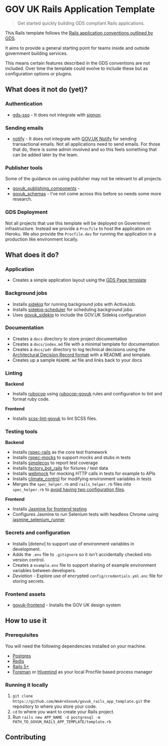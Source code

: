 # GOV UK Rails Application Template

> Get started quickly building GDS compliant Rails applications.

This Rails template follows the [Rails application conventions outlined by GDS](https://docs.publishing.service.gov.uk/manual/conventions-for-rails-applications.html).

It aims to provide a general starting point for teams inside and outside government building services.

This means certain features described in the GDS conventions are not included. Over time the template could evolve to include these but as configuration options or plugins.

## What does it not do (yet)?

### Authentication

- [gds-sso](https://github.com/alphagov/gds-sso) - It does not integrate with [signon](https://github.com/alphagov/signon).

### Sending emails

- [notify](https://github.com/dxw/mail-notify) - It does not integrate with [GOV.UK Notify](https://www.notifications.service.gov.uk/) for sending transactional emails. Not all applications need to send emails. For those that do, there is some admin involved and so this feels something that can be added later by the team.

### Publisher tools

Some of the guidance on using publisher may not be relevant to all projects.

- [govuk_publishing_components](https://github.com/alphagov/govuk_publishing_components) -
- [govuk_schemas](https://github.com/alphagov/govuk_schemas) - I've not come across this before so needs some more research.

### GDS Deployment

Not all projects that use this template will be deployed on Government infrastructure. Instead we provide a `Procfile` to host the application on Heroku. We also provide the `Procfile.dev` for running the application in a production like environment locally.

## What does it do?

### Application

- Creates a simple application layout using the [GDS Page template](https://design-system.service.gov.uk/styles/page-template/)

### Background jobs

- Installs [sidekiq](https://sidekiq.org/) for running background jobs with ActiveJob.
- Installs [sidekiq-scheduler](https://github.com/moove-it/sidekiq-scheduler) for scheduling background jobs
- Uses [govuk_sidekiq](https://github.com/alphagov/govuk_sidekiq) to include the GOV.UK Sidekiq configuration

### Documentation

- Creates a `docs` directory to store project documentation
- Creates a `docs/index.md` file with a minimal template for documentation
- Creates a `docs/adr` directory to log technical decisions using the [Architectural Decision Record format](https://cognitect.com/blog/2011/11/15/documenting-architecture-decisions) with a README and template.
- Creates up a sample `README.md` file and links back to your docs

### Linting

**Backend**

- Installs [rubocop](https://github.com/rubocop-hq/rubocop) using [rubocop-govuk](https://github.com/alphagov/rubocop-govuk) rules and configuration to lint and format ruby code.

**Frontend**

- Installs [scss-lint-govuk](https://github.com/alphagov/scss-lint-govuk) to lint SCSS files.

### Testing tools

**Backend**

- Installs [rspec-rails](https://github.com/rspec/rspec-rails) as the core test framework
- Installs [rspec-mocks](https://github.com/rspec/rspec-mocks) to support mocks and stubs in tests
- Installs [simplecov](https://github.com/colszowka/simplecov) to report test coverage
- Installs [factory_bot_rails](https://github.com/thoughtbot/factory_bot_rails) for fixtures / test data
- Installs [webmock](https://github.com/bblimke/webmock) for mocking HTTP calls in tests for example to APIs
- Installs [climate_control](https://github.com/thoughtbot/climate_control) for modifying environment variables in tests
- Merges the `spec_helper.rb` and `rails_helper.rb` files into `spec_helper.rb` to [avoid having two configuration files](https://docs.publishing.service.gov.uk/manual/conventions-for-rails-applications.html#testing-utilities).

**Frontend**

- Installs [Jasmine for frontend testing](https://github.com/jasmine/jasmine-gem)
- Configures Jasmine to run Selenium tests with headless Chrome using [jasmine_selenium_runner](https://github.com/jasmine/jasmine_selenium_runner)

### Secrets and configuration

- Installs [dotenv] to support use of environment variables in development.
- Adds the `.env` file to `.gitignore` so it isn't accidentally checked into version control.
- Creates a `example.env` file to support sharing of example environment variables between developers.
- _Deviation_ - Explore use of encrypted `config/credentials.yml.enc` file for storing secrets.

### Frontend assets

- [govuk-frontend](https://github.com/alphagov/govuk-frontend) - Installs the GOV UK design system

## How to use it

### Prerequisites

You will need the following dependencies installed on your machine.

- [Postgres](https://www.postgresql.org/download/)
- [Redis](https://redis.io/download)
- [Rails 5+](https://guides.rubyonrails.org/getting_started.html)
- [Foreman](https://github.com/ddollar/foreman) or [Hivemind](https://github.com/DarthSim/hivemind) as your local Procfile based process manager

### Running it locally

1. `git clone https://github.com/WeAreSnook/govuk_rails_app_template.git` the repository to where you store your code.
2. `cd` to where you want to create your Rails project.
3. Run `rails new APP_NAME -d postgresql -m PATH_TO_GOVUK_RAILS_APP_TEMPLATE/template.rb`

## Contributing
